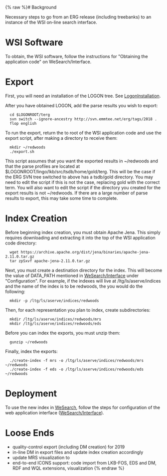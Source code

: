 {% raw %}# Background

Necessary steps to go from an ERG release (including treebanks) to an
instance of the WSI on-line search interface.

# WSI Software

To obtain, the WSI software, follow the instructions for "Obtaining the
application code" on WeSearch/Interface.

# Export

First, you will need an installation of the LOGON tree. See
[LogonInstallation](https://blog.inductorsoftware.com/docsproto/tools/LogonInstallation).

After you have obtained LOGON, add the parse results you wish to export:

      cd $LOGONROOT/terg
      svn switch --ignore-ancestry http://svn.emmtee.net/erg/tags/2018 .
      flop english

To run the export, return the to root of the WSI application code and
use the export script, after making a directory to receive them:

      mkdir ~/redwoods
      ./export.sh

This script assumes that you want the exported results in \~/redwoods
and that the parse profiles are located at
$LOGONROOT/lingo/lkb/src/tsdb/home/gold/terg. This will be the case if
the ERG SVN tree switched to above has a tsdb/gold directory. You may
need to edit the script if this is not the case, replacing gold with the
correct term. You will also want to edit the script if the directory you
created for the export results is not \~/redwoods. If there are a large
number of parse results to export, this may take some time to complete.

# Index Creation

Before beginning index creation, you must obtain Apache Jena. This
simply requires downloading and extracting it into the top of the WSI
application code directory:

      wget https://archive.apache.org/dist/jena/binaries/apache-jena-2.11.0.tar.gz
      tar zpSxvf apache-jena-2.11.0.tar.gz

Next, you must create a destination directory for the index. This will
become the value of DATA\_PATH mentioned in
[WeSearch/Interface](http://moin.delph-in.net/WeSearch/Interface) under
"Configuration". For example, if the indexes will live at
/ltg/ls/aserve/indices and the name of the index is to be redwoods, the
you would do the following:

      mkdir -p /ltg/ls/aserve/indices/redwoods

Then, for each representation you plan to index, create subdirectories:

      mkdir /ltg/ls/aserve/indices/redwoods/mrs
      mkdir /ltg/ls/aserve/indices/redwoods/eds

Before you can index the exports, you must unzip them:

      gunzip ~/redwoods

Finally, index the exports:

      ./create-index -f mrs -o /ltg/ls/aserve/indices/redwoods/mrs ~/redwoods
      ./create-index -f eds -o /ltg/ls/aserve/indices/redwoods/eds ~/redwoods

# Deployment

To use the new index in [WeSearch](https://blog.inductorsoftware.com/docsproto/garage/WeSearch), follow the steps for
configuration of the web application interface
([WeSearch/Interface](http://moin.delph-in.net/WeSearch/Interface)).

# Loose Ends

- quality-control export (including DM creation) for 2019
- in-line DM in export files and update index creation accordingly
- update MRS visualization to
- end-to-end ICONS support: code import from LKB-FOS, EDS and DM, RDF
and WQL extensions, visualization
<update date omitted for speed>{% endraw %}